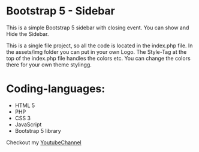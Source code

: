 # Bootstrap 5 - Sidebar

This is a simple Bootstrap 5 sidebar with closing event.
You can show and Hide the Sidebar.

This is a single file project, so all the code is located in the index.php file.
In the assets/img folder you can put in your own Logo.
The Style-Tag at the top of the index.php file handles the colors etc. You can change the colors there for your own theme stylingg.


# Coding-languages:

- HTML 5
- PHP
- CSS 3
- JavaScript
- Bootstrap 5 library


Checkout my [YoutubeChannel](https://breakdance.github.io/breakdance/)

